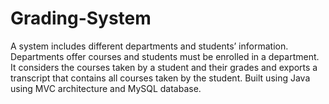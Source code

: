 # Grading-System
A system includes different departments and students’ information. Departments offer courses and students must be enrolled in a department. It considers the courses taken by a student and their grades and exports a transcript that contains all courses taken by the student. Built using Java using MVC architecture and MySQL database.
